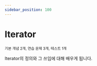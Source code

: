 ```yaml
---
sidebar_position: 100
---
```


# Iterator

<sup>기본 개념 2개, 연습 문제 3개, 테스트 1개</sup>

Iterator의 정의와 그 쓰임에 대해 배우게 됩니다.